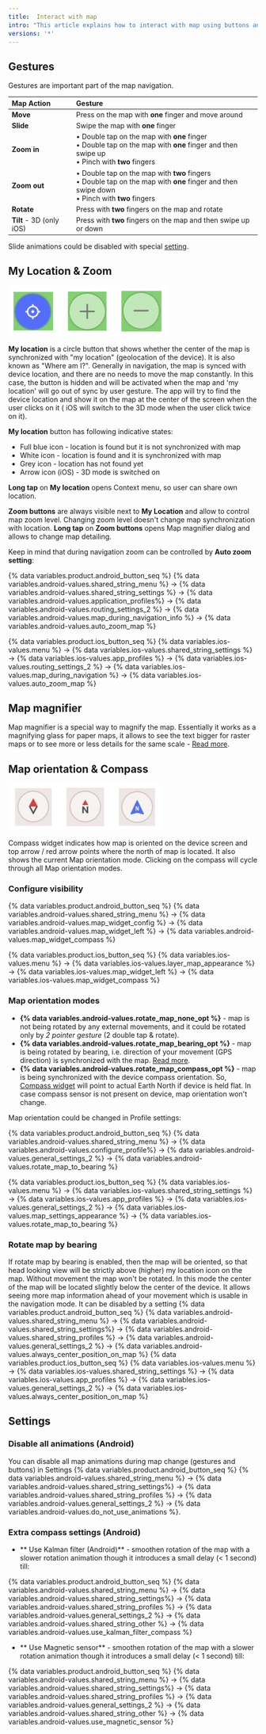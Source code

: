 ```yaml
---
title:  Interact with map
intro: "This article explains how to interact with map using buttons and gestures, so you could pan, rotate and zoom in/out the map. There are differents ways how the map could be rotated manually or automatically by compass or by bearing and also there are nuances with different kind of zooms."
versions: '*'
---
```


## Gestures

Gestures are important part of the map navigation.

| Map Action | Gesture |
|:------------|:---------------|
|**Move**| Press on the map with **one** finger and move around |
|**Slide**| Swipe the map with **one** finger |
|**Zoom in**| • Double tap on the map with **one** finger <br> • Double tap on the map with **one** finger and then swipe up <br> • Pinch with **two** fingers |
|**Zoom out**| • Double tap on the map with **two** fingers <br> • Double tap on the map with **one** finger and then swipe down <br> •  Pinch with **two** fingers |
|**Rotate**| Press with **two** fingers on the map and rotate |
|**Tilt** - 3D (only iOS) | Press with **two** fingers on the map and then swipe up or down |

Slide animations could be disabled with special [setting](#disable-all-animations-android).

## My Location & Zoom

![Configure screen menu](/assets/images/widgets/location_zoom_buttons.png)

**My location** is a circle button that shows whether the center of the map is synchronized with "my location" (geolocation of the device). It is also known as "Where am I?". Generally in navigation, the map is synced with device location, and there are no needs to move the map constantly. In this case, the button is hidden and will be activated when the map and 'my location' will go out of sync by user gesture. The app will try to find the device location and show it on the map at the center of the screen when the user clicks on it ( iOS will switch to the 3D mode when the user click twice on it).

**My location** button has following indicative states:
- Full blue icon - location is found but it is not synchronized with map
- White icon - location is found and it is synchronized with map
- Grey icon - location has not found yet
- Arrow icon (iOS) - 3D mode is switched on

**Long tap** on **My location** opens Context menu, so user can share own location.

**Zoom buttons** are always visible next to **My Location** and allow to control map zoom level. Changing zoom level doesn't change map synchronization with location. **Long tap** on **Zoom buttons** opens Map magnifier dialog and allows to change map detailing.

Keep in mind that during navigation zoom can be controlled by **Auto zoom setting**:

{% data variables.product.android_button_seq %} {% data variables.android-values.shared_string_menu %} → {% data variables.android-values.shared_string_settings %} → {% data variables.android-values.application_profiles%} → {% data variables.android-values.routing_settings_2 %} → {% data variables.android-values.map_during_navigation_info %} → {% data variables.android-values.auto_zoom_map %}  

{% data variables.product.ios_button_seq %} {% data variables.ios-values.menu %} → {% data variables.ios-values.shared_string_settings %} → {% data variables.ios-values.app_profiles %} → {% data variables.ios-values.routing_settings_2 %} → {% data variables.ios-values.map_during_navigation %} → {% data variables.ios-values.auto_zoom_map %}

## Map magnifier
Map magnifier is a special way to magnify the map. Essentially it works as a magnifying glass for paper maps, it allows to see the text bigger for raster maps or to see more or less details for the same scale - [Read more](/osmand/map/map-styles-and-parameters#map-magnifier).

## Map orientation & Compass

![Compass widget](/assets/images/widgets/compass_widget.png)

Compass widget indicates how map is oriented on the device screen and top arrow / red arrow points where the north of map is located. It also shows the current Map orientation mode. Clicking on the compass will cycle through all Map orientation modes.

### Configure visibility

{% data variables.product.android_button_seq %} {% data variables.android-values.shared_string_menu %} → {% data variables.android-values.map_widget_config %} → {% data variables.android-values.map_widget_left %} → {% data variables.android-values.map_widget_compass %}

{% data variables.product.ios_button_seq %} {% data variables.ios-values.menu %} → {% data variables.ios-values.layer_map_appearance %} → {% data variables.ios-values.map_widget_left %} → {% data variables.ios-values.map_widget_compass %}

### Map orientation modes
- **{% data variables.android-values.rotate_map_none_opt %}** - map is not being rotated by any external movements, and it could be rotated only by *2 pointer gesture* (2 double tap & rotate).
- **{% data variables.android-values.rotate_map_bearing_opt %}** - map is being rotated by bearing, i.e. direction of your movement (GPS direction) is synchronized with the map. [Read more](#rotate-map-by-bearing).
- **{% data variables.android-values.rotate_map_compass_opt %}** - map is being synchronized with the device compass orientation. So, [Compass widget](/osmand/widgets/map-buttons/#compass) will point to actual Earth North if device is held flat. In case compass sensor is not present on device, map orientation won't change.

Map orientation could be changed in Profile settings:

{% data variables.product.android_button_seq %} {% data variables.android-values.shared_string_menu %} → {% data variables.android-values.configure_profile%} → {% data variables.android-values.general_settings_2 %}  → {% data variables.android-values.rotate_map_to_bearing %}

{% data variables.product.ios_button_seq %} {% data variables.ios-values.menu %} → {% data variables.ios-values.shared_string_settings %} → {% data variables.ios-values.app_profiles %} → {% data variables.ios-values.general_settings_2 %} → {% data variables.ios-values.map_settings_appearance %} → {% data variables.ios-values.rotate_map_to_bearing %}

### Rotate map by bearing
If rotate map by bearing is enabled, then the map will be oriented, so that head looking view will be strictly above (higher) my location icon on the map. Without movement the map won't be rotated. In this mode the center of the map will be located slightly below the center of the device. It allows seeing more map information ahead of your movement which is usable in the navigation mode. It can be disabled by a setting 
{% data variables.product.android_button_seq %} {% data variables.android-values.shared_string_menu %} → {% data variables.android-values.shared_string_settings%} → {% data variables.android-values.shared_string_profiles %} → {% data variables.android-values.general_settings_2 %} → {% data variables.android-values.always_center_position_on_map %}
{% data variables.product.ios_button_seq %} {% data variables.ios-values.menu %} → {% data variables.ios-values.shared_string_settings %} → {% data variables.ios-values.app_profiles %} → {% data variables.ios-values.general_settings_2 %} → {% data variables.ios-values.always_center_position_on_map %}

## Settings

### Disable all animations (Android)
You can disable all map animations during map change (gestures and buttons) in Settings {% data variables.product.android_button_seq %} {% data variables.android-values.shared_string_menu %} → {% data variables.android-values.shared_string_settings%} → {% data variables.android-values.shared_string_profiles %} → {% data variables.android-values.general_settings_2 %} → 
{% data variables.android-values.do_not_use_animations %}.

### Extra compass settings (Android)

- ** Use Kalman filter (Android)** - smoothen rotation of the map with a slower rotation animation though it introduces a small delay (< 1 second) till:  

{% data variables.product.android_button_seq %} {% data variables.android-values.shared_string_menu %} → {% data variables.android-values.shared_string_settings%} → {% data variables.android-values.shared_string_profiles %} → {% data variables.android-values.general_settings_2 %} → {% data variables.android-values.shared_string_other %} → {% data variables.android-values.use_kalman_filter_compass %}

- ** Use Magnetic sensor** - smoothen rotation of the map with a slower rotation animation though it introduces a small delay (< 1 second) till:

{% data variables.product.android_button_seq %} {% data variables.android-values.shared_string_menu %} → {% data variables.android-values.shared_string_settings%} → {% data variables.android-values.shared_string_profiles %} → {% data variables.android-values.general_settings_2 %} → {% data variables.android-values.shared_string_other %} → {% data variables.android-values.use_magnetic_sensor %}
